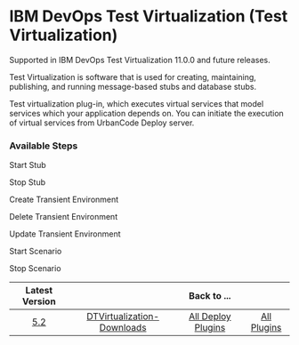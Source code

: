 # IBM DevOps Test Virtualization (Test Virtualization)

Supported in IBM DevOps Test Virtualization 11.0.0 and future releases.

Test Virtualization is software that is used for creating, maintaining, publishing, and running message-based stubs and database stubs.

Test virtualization plug-in, which executes virtual services that model services which your application depends on. You can initiate the execution of virtual services from UrbanCode Deploy server.

### Available Steps

Start Stub

Stop Stub

Create Transient Environment

Delete Transient Environment

Update Transient Environment

Start Scenario

Stop Scenario

|Latest Version||Back to ...||
| :---: | :---: | :---: | :---: |
|[5.2](https://raw.githubusercontent.com/UrbanCode/IBM-UCD-PLUGINS/main/files/IBMDevOpsTestVirtualization/DTVirtualization-DD-IBM-5.2.zip)|[DTVirtualization-Downloads](downloads.md)|[All Deploy Plugins](../README.md)|[All Plugins](../../index.md)|
